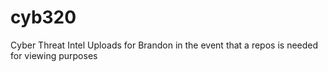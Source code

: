 # cyb320
Cyber Threat Intel Uploads for Brandon in the event that a repos is needed for viewing purposes
